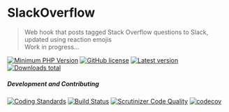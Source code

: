 # SlackOverflow

> Web hook that posts tagged Stack Overflow questions to Slack, updated using reaction emojis<br>
> Work in progress...

[![Minimum PHP Version][php-image]][php-url]
[![GitHub license][license-image]][license-url]
[![Latest version][packagist-v-image]][packagist-url]
[![Downloads total][packagist-dt-image]][packagist-url]

##### Development and Contributing

[![Coding Standards][psr-image]][psr-url]
[![Build Status][travis-ci-image]][travis-ci-url]
[![Scrutinizer Code Quality][scrutinizer-image]][scrutinizer-url]
[![codecov][codecov-image]][codecov-url]


<!-- ASSETS and LINKS -->
<!-- PHP FIG-->
[psr-image]: https://img.shields.io/badge/cs-PSR--2-237551.svg?style=flat-square
[psr-url]: http://www.php-fig.org/
<!-- PHP Version -->
[php-image]: https://img.shields.io/badge/php-%3E%3D%207.0-8892BF.svg?style=flat-square
[php-url]: https://php.net/
<!-- License -->
[license-image]: https://img.shields.io/badge/license-MIT-blue.svg?style=flat-square
[license-url]: https://raw.githubusercontent.com/aframevr/slackoverflow/master/LICENSE
<!-- travis-ci -->
[travis-ci-image]: https://travis-ci.org/aframevr/slackoverflow.svg?branch=master
[travis-ci-url]: https://travis-ci.org/aframevr/slackoverflow
<!-- packagist -->
[packagist-v-image]: https://img.shields.io/packagist/v/aframevr/slackoverflow.svg?style=flat-square
[packagist-dt-image]: http://img.shields.io/packagist/dt/aframevr/slackoverflow.svg?style=flat-square
[packagist-url]: https://packagist.org/packages/aframevr/slackoverflow
<!-- Scrutinizer -->
[scrutinizer-image]: https://scrutinizer-ci.com/g/mkungla/slackoverflow/badges/quality-score.png?b=master
[scrutinizer-url]: https://scrutinizer-ci.com/g/mkungla/slackoverflow/?branch=master
<!-- codecov -->
[codecov-image]: https://codecov.io/gh/aframevr/slackoverflow/branch/master/graph/badge.svg
[codecov-url]: https://codecov.io/gh/aframevr/slackoverflow
